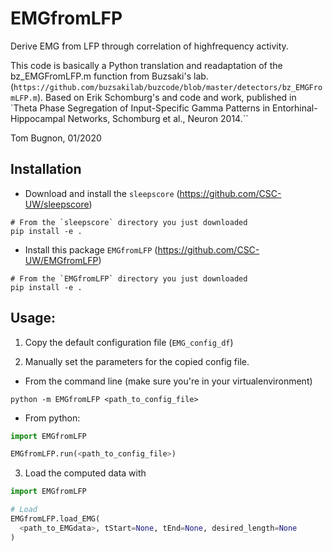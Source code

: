 # EMGfromLFP

Derive EMG from LFP through correlation of highfrequency activity.

This code is basically a Python translation and readaptation of the
bz_EMGFromLFP.m function from Buzsaki's lab.
(`https://github.com/buzsakilab/buzcode/blob/master/detectors/bz_EMGFromLFP.m`).
Based on Erik Schomburg's and code and work, published in `Theta Phase
Segregation of Input-Specific Gamma Patterns in Entorhinal-Hippocampal Networks,
Schomburg et al., Neuron 2014.``


Tom Bugnon, 01/2020


## Installation

- Download and install the `sleepscore` (<https://github.com/CSC-UW/sleepscore>)

```
# From the `sleepscore` directory you just downloaded
pip install -e .
```

- Install this package `EMGfromLFP` (<https://github.com/CSC-UW/EMGfromLFP>)

```
# From the `EMGfromLFP` directory you just downloaded
pip install -e .
```

## Usage:


1.  Copy the default configuration file (`EMG_config_df`)

2.  Manually set the parameters for the copied config file. 


- From the command line (make sure you're in your virtualenvironment)
  
`python -m EMGfromLFP <path_to_config_file>`

- From python:

```python
import EMGfromLFP

EMGfromLFP.run(<path_to_config_file>)
```

3. Load the computed data with

```python
import EMGfromLFP

# Load
EMGfromLFP.load_EMG(
  <path_to_EMGdata>, tStart=None, tEnd=None, desired_length=None
)
```
